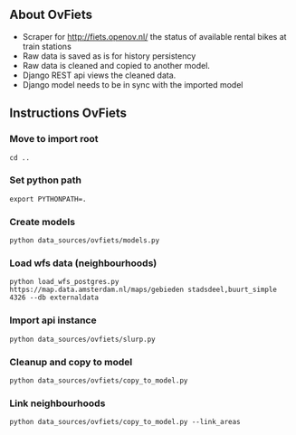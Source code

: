 ## About OvFiets

- Scraper for http://fiets.openov.nl/ the status of available rental bikes at train stations
- Raw data is saved as is for history persistency
- Raw data is cleaned and copied to another model.
- Django REST api views the cleaned data.
- Django model needs to be in sync with the imported model

## Instructions OvFiets

### Move to import root
```
cd ..
```
### Set python path

```
export PYTHONPATH=.
```

### Create models

```
python data_sources/ovfiets/models.py
```


### Load wfs data (neighbourhoods)

```
python load_wfs_postgres.py https://map.data.amsterdam.nl/maps/gebieden stadsdeel,buurt_simple 4326 --db externaldata
```

### Import api instance
```
python data_sources/ovfiets/slurp.py
```

### Cleanup and copy to model
```
python data_sources/ovfiets/copy_to_model.py
```

### Link neighbourhoods
```
python data_sources/ovfiets/copy_to_model.py --link_areas
```